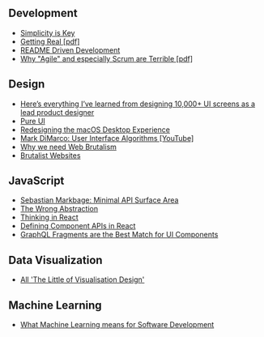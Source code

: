 ## Development

* [Simplicity is Key](https://hvops.com/articles/simplicity-is-key/)
* [Getting Real [pdf]](./static/getting.real.pdf)
* [README Driven Development](http://tom.preston-werner.com/2010/08/23/readme-driven-development.html)
* [Why "Agile" and especially Scrum are Terrible [pdf]](./static/agile.scrum.terrible.pdf)


## Design

* [Here’s everything I’ve learned from designing 10,000+ UI screens as a lead product designer](https://medium.com/ux-power-tools/heres-everything-i-ve-learned-from-designing-10-000-ui-screens-as-a-lead-product-designer-7d2810bee810)
* [Pure UI](https://rauchg.com/2015/pure-ui)
* [Redesigning the macOS Desktop Experience](https://uxdesign.cc/my-attempt-at-redesigning-the-desktop-experience-macos-case-study-99f5f2fb3b10)
* [Mark DiMarco: User Interface Algorithms [YouTube]](https://www.youtube.com/watch?v=90NsjKvz9Ns)
* [Why we need Web Brutalism](https://www.imaginarycloud.com/blog/why-we-need-web-brutalism/)
* [Brutalist Websites](http://brutalistwebsites.com/)

## JavaScript

* [Sebastian Markbage: Minimal API Surface Area ](https://2014.jsconf.eu/speakers/sebastian-markbage-minimal-api-surface-area-learning-patterns-instead-of-frameworks.html)
* [The Wrong Abstraction](https://www.sandimetz.com/blog/2016/1/20/the-wrong-abstraction)
* [Thinking in React](https://reactjs.org/docs/thinking-in-react.html)
* [Defining Component APIs in React](http://jxnblk.com/writing/posts/defining-component-apis-in-react/)
* [GraphQL Fragments are the Best Match for UI Components](https://blog.manifold.co/graphql-fragments-are-the-best-match-for-ui-components-72b8f61c20fe)

## Data Visualization

* [All 'The Little of Visualisation Design'](http://www.visualisingdata.com/2016/03/little-visualisation-design/)

## Machine Learning

* [What Machine Learning means for Software Development](https://www.oreilly.com/ideas/what-machine-learning-means-for-software-development)
